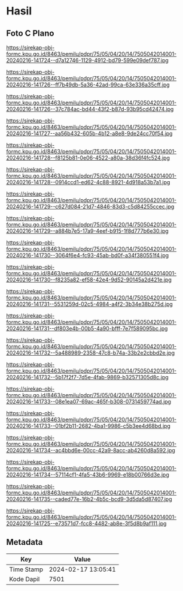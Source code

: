 # Hasil

## Foto C Plano

https://sirekap-obj-formc.kpu.go.id/8463/pemilu/pdpr/75/05/04/20/14/7505042014001-20240216-141724--d7a12746-1129-4912-bd79-599e09def787.jpg

https://sirekap-obj-formc.kpu.go.id/8463/pemilu/pdpr/75/05/04/20/14/7505042014001-20240216-141726--ff7b49db-5a36-42ad-99ca-63e336a35cff.jpg

https://sirekap-obj-formc.kpu.go.id/8463/pemilu/pdpr/75/05/04/20/14/7505042014001-20240216-141726--37c784ac-bd44-43f2-b87d-93b95cd42474.jpg

https://sirekap-obj-formc.kpu.go.id/8463/pemilu/pdpr/75/05/04/20/14/7505042014001-20240216-141727--aa56b432-605b-4b12-a8e8-9de24cc70f54.jpg

https://sirekap-obj-formc.kpu.go.id/8463/pemilu/pdpr/75/05/04/20/14/7505042014001-20240216-141728--f8125b81-0e06-4522-a80a-38d36f4fc524.jpg

https://sirekap-obj-formc.kpu.go.id/8463/pemilu/pdpr/75/05/04/20/14/7505042014001-20240216-141728--0914ccd1-ed62-4c88-8921-4d918a53b7a1.jpg

https://sirekap-obj-formc.kpu.go.id/8463/pemilu/pdpr/75/05/04/20/14/7505042014001-20240216-141729--c627d084-21d7-4846-83d3-c5d84255ccec.jpg

https://sirekap-obj-formc.kpu.go.id/8463/pemilu/pdpr/75/05/04/20/14/7505042014001-20240216-141729--a884b7e5-17a9-4eef-b915-1f8d777b6e30.jpg

https://sirekap-obj-formc.kpu.go.id/8463/pemilu/pdpr/75/05/04/20/14/7505042014001-20240216-141730--3064f6e4-fc93-45ab-bd0f-a34f380551f4.jpg

https://sirekap-obj-formc.kpu.go.id/8463/pemilu/pdpr/75/05/04/20/14/7505042014001-20240216-141730--f8235a82-ef58-42e4-9d52-90145a2d421e.jpg

https://sirekap-obj-formc.kpu.go.id/8463/pemilu/pdpr/75/05/04/20/14/7505042014001-20240216-141731--5531259d-02c5-4984-a4f2-3b34e38b275d.jpg

https://sirekap-obj-formc.kpu.go.id/8463/pemilu/pdpr/75/05/04/20/14/7505042014001-20240216-141731--df803e4b-00b5-4a90-bfff-7e7f589095bc.jpg

https://sirekap-obj-formc.kpu.go.id/8463/pemilu/pdpr/75/05/04/20/14/7505042014001-20240216-141732--5a488989-2358-47c8-b74a-33b2e2cbbd2e.jpg

https://sirekap-obj-formc.kpu.go.id/8463/pemilu/pdpr/75/05/04/20/14/7505042014001-20240216-141732--5b17f2f7-7d5e-4fab-9869-b32571305d8c.jpg

https://sirekap-obj-formc.kpu.go.id/8463/pemilu/pdpr/75/05/04/20/14/7505042014001-20240216-141733--08e1ea07-69ac-465f-b308-0731459774ad.jpg

https://sirekap-obj-formc.kpu.go.id/8463/pemilu/pdpr/75/05/04/20/14/7505042014001-20240216-141733--01bf2b11-2682-4ba1-9986-c5b3ee4d68bd.jpg

https://sirekap-obj-formc.kpu.go.id/8463/pemilu/pdpr/75/05/04/20/14/7505042014001-20240216-141734--ac4bbd6e-00cc-42a9-8acc-ab4260d8a592.jpg

https://sirekap-obj-formc.kpu.go.id/8463/pemilu/pdpr/75/05/04/20/14/7505042014001-20240216-141734--57114cf1-4fa5-43b6-9969-e18b00766d3e.jpg

https://sirekap-obj-formc.kpu.go.id/8463/pemilu/pdpr/75/05/04/20/14/7505042014001-20240216-141735--caded77e-16b2-4b5c-bcd9-3d5da5d87407.jpg

https://sirekap-obj-formc.kpu.go.id/8463/pemilu/pdpr/75/05/04/20/14/7505042014001-20240216-141725--e73571d7-fcc8-4482-ab8e-3f5d8b9af111.jpg


## Metadata

| Key        | Value               |
| ---------- | ------------------- |
| Time Stamp | 2024-02-17 13:05:41 |
| Kode Dapil | 7501                |



